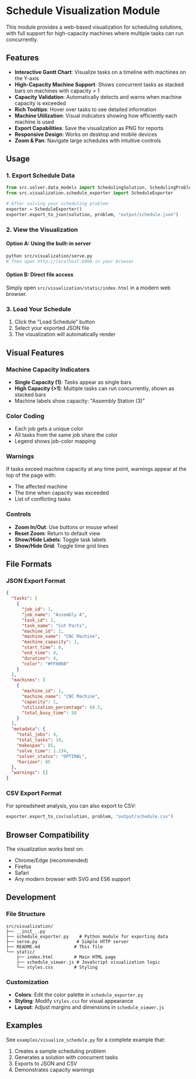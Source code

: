# Schedule Visualization Module

This module provides a web-based visualization for scheduling solutions, with full support for high-capacity machines where multiple tasks can run concurrently.

## Features

- **Interactive Gantt Chart**: Visualize tasks on a timeline with machines on the Y-axis
- **High-Capacity Machine Support**: Shows concurrent tasks as stacked bars on machines with capacity > 1
- **Capacity Validation**: Automatically detects and warns when machine capacity is exceeded
- **Rich Tooltips**: Hover over tasks to see detailed information
- **Machine Utilization**: Visual indicators showing how efficiently each machine is used
- **Export Capabilities**: Save the visualization as PNG for reports
- **Responsive Design**: Works on desktop and mobile devices
- **Zoom & Pan**: Navigate large schedules with intuitive controls

## Usage

### 1. Export Schedule Data

```python
from src.solver.data_models import SchedulingSolution, SchedulingProblem
from src.visualization.schedule_exporter import ScheduleExporter

# After solving your scheduling problem
exporter = ScheduleExporter()
exporter.export_to_json(solution, problem, "output/schedule.json")
```

### 2. View the Visualization

#### Option A: Using the built-in server
```bash
python src/visualization/serve.py
# Then open http://localhost:8000 in your browser
```

#### Option B: Direct file access
Simply open `src/visualization/static/index.html` in a modern web browser.

### 3. Load Your Schedule

1. Click the "Load Schedule" button
2. Select your exported JSON file
3. The visualization will automatically render

## Visual Features

### Machine Capacity Indicators

- **Single Capacity (1)**: Tasks appear as single bars
- **High Capacity (>1)**: Multiple tasks can run concurrently, shown as stacked bars
- Machine labels show capacity: "Assembly Station (3)"

### Color Coding

- Each job gets a unique color
- All tasks from the same job share the color
- Legend shows job-color mapping

### Warnings

If tasks exceed machine capacity at any time point, warnings appear at the top of the page with:
- The affected machine
- The time when capacity was exceeded
- List of conflicting tasks

### Controls

- **Zoom In/Out**: Use buttons or mouse wheel
- **Reset Zoom**: Return to default view
- **Show/Hide Labels**: Toggle task labels
- **Show/Hide Grid**: Toggle time grid lines

## File Formats

### JSON Export Format

```json
{
  "tasks": [
    {
      "job_id": 1,
      "job_name": "Assembly A",
      "task_id": 1,
      "task_name": "Cut Parts",
      "machine_id": 1,
      "machine_name": "CNC Machine",
      "machine_capacity": 1,
      "start_time": 0,
      "end_time": 4,
      "duration": 4,
      "color": "#FF6B6B"
    }
  ],
  "machines": [
    {
      "machine_id": 1,
      "machine_name": "CNC Machine",
      "capacity": 1,
      "utilization_percentage": 68.5,
      "total_busy_time": 58
    }
  ],
  "metadata": {
    "total_jobs": 4,
    "total_tasks": 10,
    "makespan": 85,
    "solve_time": 1.234,
    "solver_status": "OPTIMAL",
    "horizon": 85
  },
  "warnings": []
}
```

### CSV Export Format

For spreadsheet analysis, you can also export to CSV:

```python
exporter.export_to_csv(solution, problem, "output/schedule.csv")
```

## Browser Compatibility

The visualization works best on:
- Chrome/Edge (recommended)
- Firefox
- Safari
- Any modern browser with SVG and ES6 support

## Development

### File Structure

```
src/visualization/
├── __init__.py
├── schedule_exporter.py    # Python module for exporting data
├── serve.py               # Simple HTTP server
├── README.md             # This file
└── static/
    ├── index.html        # Main HTML page
    ├── schedule_viewer.js # JavaScript visualization logic
    └── styles.css        # Styling
```

### Customization

- **Colors**: Edit the color palette in `schedule_exporter.py`
- **Styling**: Modify `styles.css` for visual appearance
- **Layout**: Adjust margins and dimensions in `schedule_viewer.js`

## Examples

See `examples/visualize_schedule.py` for a complete example that:
1. Creates a sample scheduling problem
2. Generates a solution with concurrent tasks
3. Exports to JSON and CSV
4. Demonstrates capacity warnings